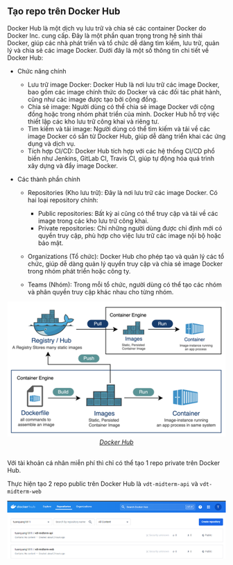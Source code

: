 ## Tạo repo trên Docker Hub

Docker Hub là một dịch vụ lưu trữ và chia sẻ các container Docker do Docker Inc. cung cấp. Đây là một phần quan trọng trong hệ sinh thái Docker, giúp các nhà phát triển và tổ chức dễ dàng tìm kiếm, lưu trữ, quản lý và chia sẻ các image Docker. Dưới đây là một số thông tin chi tiết về Docker Hub:

- Chức năng chính

  - Lưu trữ image Docker: Docker Hub là nơi lưu trữ các image Docker, bao gồm các image chính thức do Docker và các đối tác phát hành, cũng như các image được tạo bởi cộng đồng.
  - Chia sẻ image: Người dùng có thể chia sẻ image Docker với cộng đồng hoặc trong nhóm phát triển của mình. Docker Hub hỗ trợ việc thiết lập các kho lưu trữ công khai và riêng tư.
  - Tìm kiếm và tải image: Người dùng có thể tìm kiếm và tải về các image Docker có sẵn từ Docker Hub, giúp dễ dàng triển khai các ứng dụng và dịch vụ.
  - Tích hợp CI/CD: Docker Hub tích hợp với các hệ thống CI/CD phổ biến như Jenkins, GitLab CI, Travis CI, giúp tự động hóa quá trình xây dựng và đẩy image Docker.

- Các thành phần chính

  - Repositories (Kho lưu trữ): Đây là nơi lưu trữ các image Docker. Có hai loại repository chính:

    - Public repositories: Bất kỳ ai cũng có thể truy cập và tải về các image trong các kho lưu trữ công khai.
    - Private repositories: Chỉ những người dùng được chỉ định mới có quyền truy cập, phù hợp cho việc lưu trữ các image nội bộ hoặc bảo mật.

  - Organizations (Tổ chức): Docker Hub cho phép tạo và quản lý các tổ chức, giúp dễ dàng quản lý quyền truy cập và chia sẻ image Docker trong nhóm phát triển hoặc công ty.
  - Teams (Nhóm): Trong mỗi tổ chức, người dùng có thể tạo các nhóm và phân quyền truy cập khác nhau cho từng nhóm.

<div align="center">
  <img width="800" src="../images/dockerhub.png" alt="Docker Hub">
</div>
<div align="center">
<i><a href=https://community.sap.com/t5/technology-blogs-by-sap/use-private-registry-for-containerize-a-cap-application-part-1/ba-p/13541667>
Docker Hub
</a></i>

</div>
<br>

Với tài khoản cá nhân miễn phí thì chỉ có thể tạo 1 repo private trên Docker Hub.

Thực hiện tạo 2 repo public trên Docker Hub là `vdt-midterm-api` và `vdt-midterm-web`

<div align="center">
  <img width="800" src="../images/dockerhub-repo.png" alt="Dockerhub repo">
</div>
<br>
